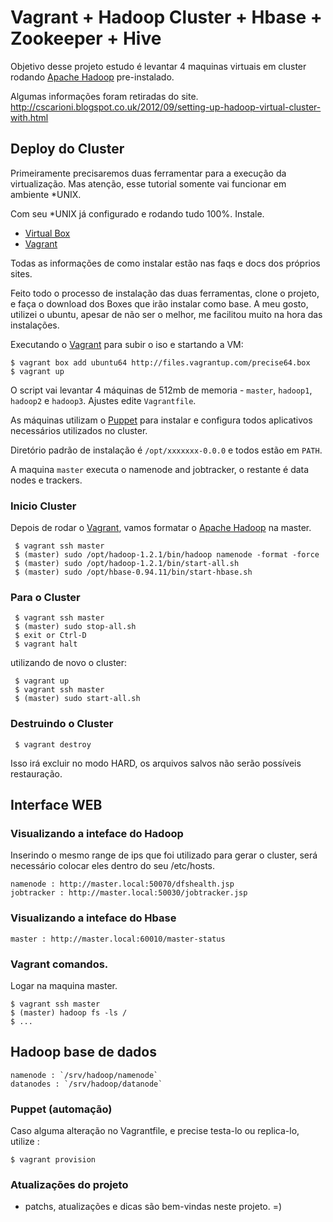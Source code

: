 # Vagrant + Hadoop Cluster + Hbase + Zookeeper + Hive

Objetivo desse projeto estudo é levantar 4 maquinas virtuais em cluster
rodando [Apache Hadoop](http://hadoop.apache.org) pre-instalado.

Algumas informações foram retiradas do site.
http://cscarioni.blogspot.co.uk/2012/09/setting-up-hadoop-virtual-cluster-with.html

## Deploy do Cluster

Primeiramente precisaremos duas ferramentar para a execução da virtualização. Mas atenção,
esse tutorial somente vai funcionar em ambiente *UNIX.

Com seu *UNIX já configurado e rodando tudo 100%. Instale.

* [Virtual Box](http://virtualbox.org) 
* [Vagrant](http://vagrantup.com/)

Todas as informações de como instalar estão nas faqs e docs dos próprios sites.

Feito todo o processo de instalação das duas ferramentas, clone o projeto, e faça o
download dos Boxes que irão instalar como base. A meu gosto, utilizei o ubuntu, 
apesar de não ser o melhor, me facilitou muito na hora das instalações.

Executando o [Vagrant](http://vagrantup.com/) para subir o iso e startando a VM:

    $ vagrant box add ubuntu64 http://files.vagrantup.com/precise64.box
    $ vagrant up

O script vai levantar 4 máquinas de 512mb de memoria - `master`, `hadoop1`, `hadoop2` 
e `hadoop3`. Ajustes edite `Vagrantfile`.

As máquinas utilizam o [Puppet](http://puppetlabs.com/) para instalar e configura
todos aplicativos necessários utilizados no cluster.

Diretório padrão de instalação é `/opt/xxxxxxx-0.0.0` e todos estão em `PATH`.

A maquina `master` executa o namenode and jobtracker, o restante é data
nodes e trackers.

### Inicio Cluster

Depois de rodar o [Vagrant](http://vagrantup.com/), vamos formatar o [Apache Hadoop](http://hadoop.apache.org) na master.

     $ vagrant ssh master
     $ (master) sudo /opt/hadoop-1.2.1/bin/hadoop namenode -format -force
     $ (master) sudo /opt/hadoop-1.2.1/bin/start-all.sh
     $ (master) sudo /opt/hbase-0.94.11/bin/start-hbase.sh

### Para o Cluster

     $ vagrant ssh master
     $ (master) sudo stop-all.sh
     $ exit or Ctrl-D
     $ vagrant halt

utilizando de novo o cluster:

     $ vagrant up
     $ vagrant ssh master
     $ (master) sudo start-all.sh


### Destruindo o Cluster

     $ vagrant destroy

Isso irá excluir no modo HARD, os arquivos salvos não serão possíveis restauração.
     

## Interface WEB

### Visualizando a inteface do Hadoop

Inserindo o mesmo range de ips que foi utilizado para gerar o cluster, será necessário
colocar eles dentro do seu /etc/hosts.

    namenode : http://master.local:50070/dfshealth.jsp
    jobtracker : http://master.local:50030/jobtracker.jsp

### Visualizando a inteface do Hbase

    master : http://master.local:60010/master-status

### Vagrant comandos.

Logar na maquina master.

    $ vagrant ssh master
    $ (master) hadoop fs -ls /
    $ ...

## Hadoop base de dados
    namenode : `/srv/hadoop/namenode` 
    datanodes : `/srv/hadoop/datanode`

### Puppet (automação)

Caso alguma alteração no Vagrantfile, e precise testa-lo ou replica-lo, utilize :

    $ vagrant provision

### Atualizações do projeto

- patchs, atualizações e dicas são bem-vindas neste projeto. =)
